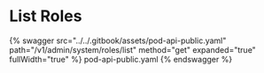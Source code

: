 # List Roles

{% swagger src="../../.gitbook/assets/pod-api-public.yaml" path="/v1/admin/system/roles/list" method="get" expanded="true" fullWidth="true" %} pod-api-public.yaml {% endswagger %}
